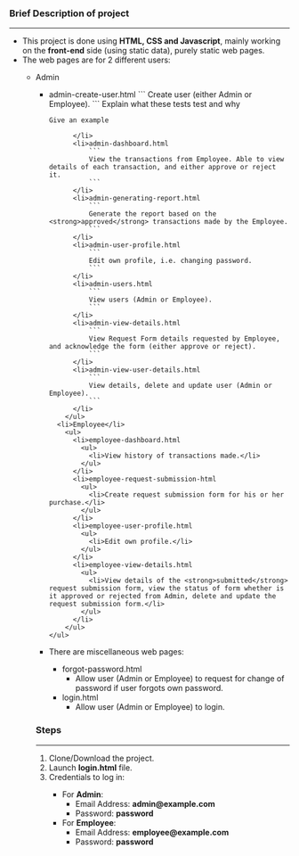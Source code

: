 <h3>Brief Description of project</h3>
<hr/>
<ul>
  <li>This project is done using <strong>HTML, CSS and Javascript</strong>, mainly working on the <strong>front-end</strong> side (using static data), purely static web pages.</li>
  <li>The web pages are for 2 different users:</li> 
    <ul>
      <li>Admin</li>
        <ul>
          <li>admin-create-user.html
              ```
              Create user (either Admin or Employee).
              ```
            Explain what these tests test and why

```
Give an example
```
          </li>
          <li>admin-dashboard.html
              ```
              View the transactions from Employee. Able to view details of each transaction, and either approve or reject it.
              ```
          </li>
          <li>admin-generating-report.html
              ```
              Generate the report based on the <strong>approved</strong> transactions made by the Employee.
              ```
          </li>
          <li>admin-user-profile.html
              ```
              Edit own profile, i.e. changing password.
              ```
          </li>
          <li>admin-users.html
              ```
              View users (Admin or Employee).
              ```
          </li>
          <li>admin-view-details.html
              ```
              View Request Form details requested by Employee, and acknowledge the form (either approve or reject).
              ```
          </li>
          <li>admin-view-user-details.html
              ```
              View details, delete and update user (Admin or Employee).
              ```
          </li>
        </ul>
      <li>Employee</li>
        <ul>
          <li>employee-dashboard.html
            <ul>
              <li>View history of transactions made.</li>
            </ul>
          </li>
          <li>employee-request-submission-html
            <ul>
              <li>Create request submission form for his or her purchase.</li>
            </ul>
          </li>
          <li>employee-user-profile.html
            <ul>
              <li>Edit own profile.</li>
            </ul>
          </li>
          <li>employee-view-details.html
            <ul>
              <li>View details of the <strong>submitted</strong> request submission form, view the status of form whether is it approved or rejected from Admin, delete and update the request submission form.</li>
            </ul>
          </li>
        </ul>
    </ul>
  <li>There are miscellaneous web pages:</li>
    <ul>
      <li>forgot-password.html
        <ul>
          <li>Allow user (Admin or Employee) to request for change of password if user forgots own password.</li>
        </ul>
      </li>
      <li>login.html
        <ul>
          <li>Allow user (Admin or Employee) to login.</li>
        </ul>
      </li>
    </ul>
</ul>
<h3>Steps</h3>
<hr/>
<ol>
  <li>Clone/Download the project.</li>
  <li>Launch <strong>login.html</strong> file.</li>
  <li>Credentials to log in:</li>
    <ul>
      <li>For <strong>Admin</strong>:
        <ul>
          <li>Email Address: <strong>admin@example.com</strong></li>
          <li>Password: <strong>password</strong></li>
        </ul>
      </li>
      <li>For <strong>Employee</strong>:
        <ul>
          <li>Email Address: <strong>employee@example.com</strong></li>
          <li>Password: <strong>password</strong></li>
        </ul>
      </li>
    </ul>
</ol>

